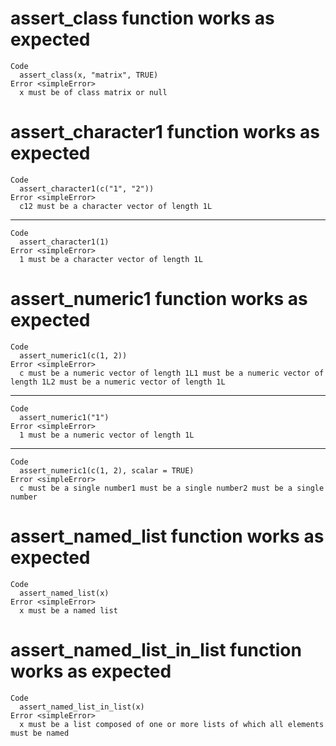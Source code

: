 # assert_class function works as expected

    Code
      assert_class(x, "matrix", TRUE)
    Error <simpleError>
      x must be of class matrix or null

# assert_character1 function works as expected

    Code
      assert_character1(c("1", "2"))
    Error <simpleError>
      c12 must be a character vector of length 1L

---

    Code
      assert_character1(1)
    Error <simpleError>
      1 must be a character vector of length 1L

# assert_numeric1 function works as expected

    Code
      assert_numeric1(c(1, 2))
    Error <simpleError>
      c must be a numeric vector of length 1L1 must be a numeric vector of length 1L2 must be a numeric vector of length 1L

---

    Code
      assert_numeric1("1")
    Error <simpleError>
      1 must be a numeric vector of length 1L

---

    Code
      assert_numeric1(c(1, 2), scalar = TRUE)
    Error <simpleError>
      c must be a single number1 must be a single number2 must be a single number

# assert_named_list function works as expected

    Code
      assert_named_list(x)
    Error <simpleError>
      x must be a named list

# assert_named_list_in_list function works as expected

    Code
      assert_named_list_in_list(x)
    Error <simpleError>
      x must be a list composed of one or more lists of which all elements must be named

